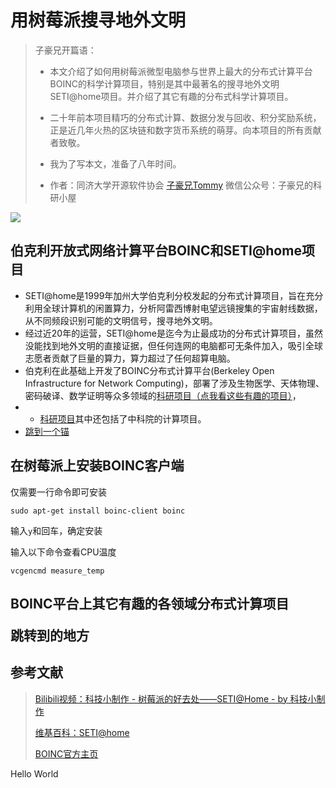 # 用树莓派搜寻地外文明

> 子豪兄开篇语：
>
> - 本文介绍了如何用树莓派微型电脑参与世界上最大的分布式计算平台BOINC的科学计算项目，特别是其中最著名的搜寻地外文明SETI@home项目。并介绍了其它有趣的分布式科学计算项目。
>
> - 二十年前本项目精巧的分布式计算、数据分发与回收、积分奖励系统，正是近几年火热的区块链和数字货币系统的萌芽。向本项目的所有贡献者致敬。
> - 我为了写本文，准备了八年时间。
> - 作者：同济大学开源软件协会 [子豪兄Tommy](https://github.com/TommyZihao)  微信公众号：子豪兄的科研小屋

![](https://upload-images.jianshu.io/upload_images/13714448-47bffce99a5f5fb5.png?imageMogr2/auto-orient/strip%7CimageView2/2/w/1240)

## 伯克利开放式网络计算平台BOINC和SETI@home项目

- SETI@home是1999年加州大学伯克利分校发起的分布式计算项目，旨在充分利用全球计算机的闲置算力，分析阿雷西博射电望远镜搜集的宇宙射线数据，从不同频段识别可能的文明信号，搜寻地外文明。
- 经过近20年的运营，SETI@home是迄今为止最成功的分布式计算项目，虽然没能找到地外文明的直接证据，但任何连网的电脑都可无条件加入，吸引全球志愿者贡献了巨量的算力，算力超过了任何超算电脑。
- 伯克利在此基础上开发了BOINC分布式计算平台(Berkeley Open Infrastructure for Network Computing)，部署了涉及生物医学、天体物理、密码破译、数学证明等众多领域的[科研项目（点我看这些有趣的项目）](http://boinc.berkeley.edu/projects.php)，
- - [科研项目](#1)其中还包括了中科院的计算项目。
- [跳到一个锚](#jump)

## 在树莓派上安装BOINC客户端

仅需要一行命令即可安装

```shell
sudo apt-get install boinc-client boinc
```

输入`y`和回车，确定安装

输入以下命令查看CPU温度

```shell
vcgencmd measure_temp
```

<h2 id="1"> BOINC平台上其它有趣的各领域分布式计算项目



<span id="jump">跳转到的地方</span>

## 参考文献

> [Bilibili视频：科技小制作 - 树莓派的好去处——SETI@Home - by 科技小制作](https://www.bilibili.com/video/av9388526?from=search&seid=6157990192498395439)
>
> [维基百科：SETI@home](https://zh.wikipedia.org/wiki/SETI@home)
>
> [BOINC官方主页](https://boinc.berkeley.edu/)

<span id="jump">Hello World</span>

